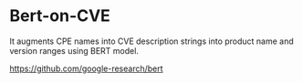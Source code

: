 # Bert-on-CVE

It augments CPE names into CVE description strings into product name and version ranges using BERT model.

https://github.com/google-research/bert

